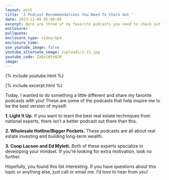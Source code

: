 ```yaml
---
layout: post
title: '3 Podcast Recommendations You Need To Check Out '
date: 2023-11-09 05:00:00
excerpt: Here are three of my favorite podcasts you need to check out for yourself.
enclosure:
pullquote:
enclosure_type: video/mp4
enclosure_time:
use_youtube_image: false
youtube_alternate_image: /uploads/2-31.jpg
youtube_code: ZXQziWYoNJM
image:
---
```

{% include youtube.html %}

{% include excerpt.html %}

Today, I wanted to do something a little different and share my favorite podcasts with you! These are some of the podcasts that help inspire me to be the best version of myself:&nbsp;

**1\. Light It Up.** If you want to learn the best real estate techniques from national experts, there isn’t a better podcast out there than this.&nbsp;

**2\. Wholesale Hotline/Bigger Pockets.** These podcasts are all about real estate investing and building long-term wealth.&nbsp;

**3\. Coop Lacson and Ed Mylett.** Both of these experts specialize in developing your mindset. If you’re looking for extra motivation, look no further.

Hopefully, you found this list interesting. If you have questions about this topic or anything else, just call or email me. I’d love to hear from you!